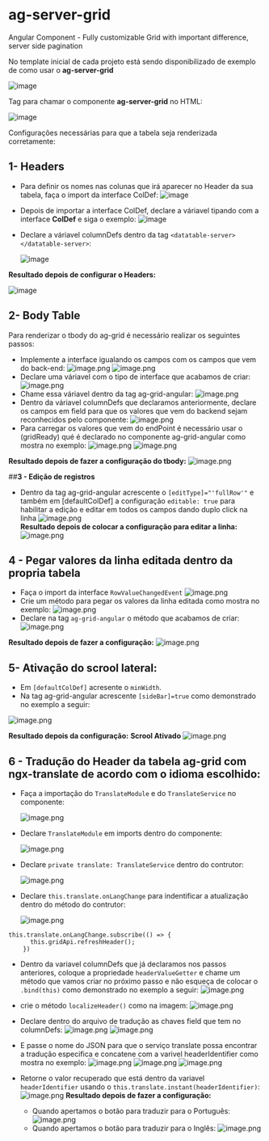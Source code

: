 # ag-server-grid
Angular Component - Fully customizable Grid with important difference, server side pagination

No template inicial de cada projeto está sendo disponibilizado de exemplo de como usar o **ag-server-grid**
  
![image](https://github.com/user-attachments/assets/766bbcc6-5383-4f14-b09c-5040c48e14d9)

Tag para chamar o componente **ag-server-grid** no HTML:
  
![image](https://github.com/user-attachments/assets/846e271a-eb47-41c4-8d54-d4685d9cc047)

Configurações necessárias para que a tabela seja renderizada corretamente:

   ##  1- Headers
  * Para definir os nomes nas colunas que irá aparecer no Header da sua tabela,
    faça o import da interface ColDef:
    ![image](https://github.com/user-attachments/assets/8ce8d53f-e318-4194-af27-7b46634e78d7)
   * Depois de importar a interface ColDef, declare a váriavel tipando com a interface
     **ColDef** e siga o exemplo:
      ![image](https://github.com/user-attachments/assets/29d6032e-f15d-4872-a8b5-8787ad26f246)
   * Declare  a váriavel columnDefs dentro da tag `<datatable-server></datatable-server>`:

      ![image](https://github.com/user-attachments/assets/1db5bd7c-eca2-4e98-a319-38babc0745de)

  **Resultado depois de configurar o Headers:**
     
![image](https://github.com/user-attachments/assets/0cbcc2d1-7a03-4970-a633-6dcf3a0ee167)


   ## 2- Body Table
   Para renderizar o tbody do ag-grid é necessário realizar os seguintes passos:
  * Implemente a interface igualando os campos com os campos que vem do back-end:
  ![image.png](/.attachments/image-2f0c90db-8dc5-49ef-b477-b59009266a8b.png) ![image.png](/.attachments/image-1c1572c5-e4ca-4b76-83bc-96db0b4b0dc2.png)
  * Declare uma váriavel com o tipo de interface que acabamos de criar:
  ![image.png](/.attachments/image-d509ec9b-55b1-48e3-a452-1cc300516704.png)
 * Chame essa váriavel dentro da tag ag-grid-angular:
  ![image.png](/.attachments/image-df986b37-0410-45ad-990e-ede9931cebff.png)
  * Dentro da váriavel columnDefs que declaramos anteriormente, declare os campos em field para 
    que os valores que vem do backend sejam reconhecidos pelo componente:
  ![image.png](/.attachments/image-ca2e78f3-4c54-46e4-bf75-ac951e38b913.png)
  * Para carregar os valores que vem do endPoint é necessário usar o (gridReady) qué é declarado no componente ag-grid-angular como mostra no exemplo:
![image.png](/.attachments/image-0b7de74c-c1c7-4e1f-8fa9-475c441e4ebd.png)
![image.png](/.attachments/image-0c368955-8401-462e-9cca-8c2e23493e3e.png)
 
**Resultado depois de fazer a configuração do tbody:**
![image.png](/.attachments/image-522fd183-5dad-4f20-ac6a-97997530bdb4.png)

 ##**3 - Edição de registros**
   * Dentro da tag ag-grid-angular acrescente o `[editType]="'fullRow'"` e também em [defaultColDef] a configuração `editable: true` para habilitar a edição e editar em todos os campos dando duplo click na linha
  ![image.png](/.attachments/image-9ce26f97-2286-4b06-a7f8-e10d50ac6bc2.png)  
**Resultado depois de colocar a configuração para editar a linha:**
![image.png](/.attachments/image-a6e02c88-24b5-421e-b2b4-d642010d2da6.png)

## **4 - Pegar valores da linha editada dentro da propria tabela**
  * Faça o import da interface `RowValueChangedEvent`
    ![image.png](/.attachments/image-afc8b3bf-97c2-4b32-a52a-41ae9960a373.png)
  * Crie um método para pegar os valores da linha editada como mostra no exemplo:
    ![image.png](/.attachments/image-e04d61e0-55e1-4112-8719-96ed99890976.png)
  * Declare na tag `ag-grid-angular` o método que acabamos de criar:
    ![image.png](/.attachments/image-32bcb9f9-ea1d-4745-a241-ebe6d1d9cad4.png)

  **Resultado depois de fazer a configuração:**
    ![image.png](/.attachments/image-06bbf809-db06-4ce5-a02f-63d4b351a3bb.png)
## 5- Ativação do scrool lateral:
* Em `[defaultColDef]` acresente o `minWidth`.
* Na tag ag-grid-angular acrescente `[sideBar]=true` como demonstrado no exemplo a seguir:

![image.png](/.attachments/image-5bd1f0d1-9ba1-4196-bc03-3d1b850e0a68.png)

**Resultado depois da configuração:** **Scrool Ativado**
![image.png](/.attachments/image-6f1414b7-266e-4610-92b0-2e2f8702f082.png)
## 6 - Tradução do Header da tabela ag-grid com ngx-translate de acordo com o idioma escolhido:  

* Faça a importação do `TranslateModule` e do `TranslateService` no componente:

  ![image.png](/.attachments/image-d1f9b0bc-3c8d-4ff8-a4a4-900ca28be846.png)
* Declare `TranslateModule` em imports dentro do componente:

  ![image.png](/.attachments/image-540da220-b6c1-48c0-ad23-8494e0f82f52.png)
* Declare `private translate: TranslateService`  dentro do contrutor:

  ![image.png](/.attachments/image-682fe049-7f96-49ca-b12a-faf3d8abef75.png)
* Declare `this.translate.onLangChange`  para indentificar a atualização dentro do método do contrutor:

  ![image.png](/.attachments/image-5315a65e-3aff-4176-b332-946937ba60e7.png)
   
 
```
this.translate.onLangChange.subscribe(() => {
      this.gridApi.refreshHeader();
    })
```

  
* Dentro da variavel columnDefs que já declaramos nos passos anteriores, coloque a propriedade 
  `headerValueGetter` e chame um método que vamos criar no próximo passo e não esqueça de colocar o `.bind(this)`
como demonstrado no exemplo a seguir:
![image.png](/.attachments/image-307b00b9-5964-46b8-8029-b80f906b039e.png)

* crie o método `localizeHeader()` como na imagem:
![image.png](/.attachments/image-3c601c31-2379-4ebc-81e8-9d360a71fa41.png)
* Declare dentro do arquivo de tradução as chaves field que tem no columnDefs:
 ![image.png](/.attachments/image-0834eaf9-5b36-4eb7-94c8-47b267c7426c.png) ![image.png](/.attachments/image-2248a847-0123-41c2-a989-d1583f63a337.png)
* E passe o nome do JSON para que o serviço translate possa encontrar a tradução especifica e concatene com  a varivel headerIdentifier como mostra no exemplo:
 ![image.png](/.attachments/image-79c17dc1-2d95-41e1-a312-08275e126a54.png)
 ![image.png](/.attachments/image-ace10aeb-d675-473a-8991-a25df42dbabc.png)
 ![image.png](/.attachments/image-5d7079d7-45af-4663-9d58-65c8a9f4d1a0.png)
* Retorne o valor recuperado que está dentro da variavel `headerIdentifier` usando o `this.translate.instant(headerIdentifier)`:
 ![image.png](/.attachments/image-87a9cada-53d9-4a69-a994-805337cd7c33.png)
  **Resultado depois de fazer a configuração:**
  -    Quando apertamos o botão para traduzir para o Português:
  ![image.png](/.attachments/image-53e178ca-ad88-4ac0-8d14-fc6b711efc2e.png)
  -    Quando apertamos o botão para traduzir para o Inglês:
![image.png](/.attachments/image-86151350-8609-4fb1-9f57-34049e857050.png)
